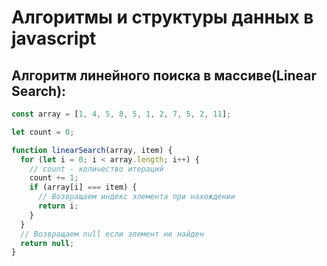 # Алгоритмы и структуры данных в javascript

## Алгоритм линейного поиска в массиве(Linear Search):
```javascript
const array = [1, 4, 5, 8, 5, 1, 2, 7, 5, 2, 11];

let count = 0;

function linearSearch(array, item) {
  for (let i = 0; i < array.length; i++) {
    // count - количество итераций
    count += 1;
    if (array[i] === item) {
      // Возвращаем индекс элемента при нахождении
      return i;
    }
  }
  // Возвращаем null если элемент не найден
  return null;
}

```
